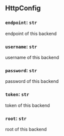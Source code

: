 ## HttpConfig

### `endpoint`: `str`

endpoint of this backend

### `username`: `str`

username of this backend

### `password`: `str`

password of this backend

### `token`: `str`

token of this backend

### `root`: `str`

root of this backend

